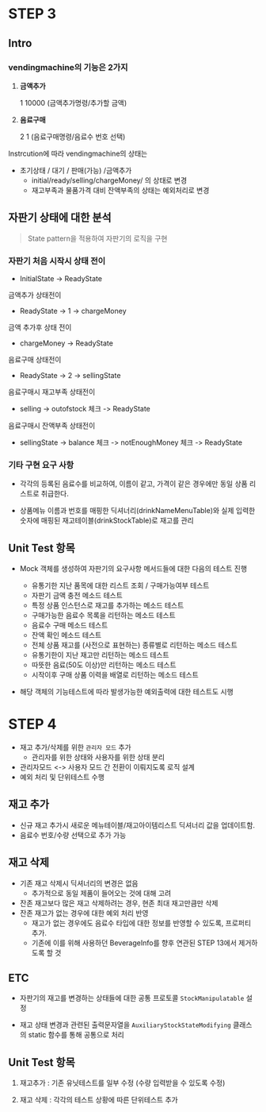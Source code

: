 # STEP 3

## Intro

### vendingmachine의 기능은 2가지

1. **금액추가**

   1 10000	(금액추가명령/추가할 금액)

2. **음료구매** 

   2 1  			(음료구매명령/음료수 번호 선택)

Instrcution에 따라 vendingmachine의 상태는

- 초기상태 / 대기 / 판매(가능) /금액추가
  - initial/ready/selling/chargeMoney/ 의 상태로 변경
  - 재고부족과 물품가격 대비 잔액부족의 상태는 예외처리로 변경



## 자판기 상태에 대한 분석

> State pattern을 적용하여  자판기의 로직을 구현

### 자판기 처음 시작시 상태 전이

- InitialState -> ReadyState

금액추가 상태전이

- ReadyState -> 1 -> chargeMoney

금액 추가후 상태 전이

- chargeMoney -> ReadyState

음료구매 상태전이 

- ReadyState -> 2 -> sellingState

음료구매시 재고부족 상태전이

- selling -> outofstock 체크 -> ReadyState

음료구매시 잔액부족 상태전이

- sellingState -> balance 체크 -> notEnoughMoney 체크 ->  ReadyState



### 기타 구현 요구 사항

- 각각의 등록된 음료수를 비교하여, 이름이 같고, 가격이 같은 경우에만 동일 상품 리스트로 취급한다.

- 상품메뉴 이름과 번호를 매핑한 딕셔너리(drinkNameMenuTable)와 실제 입력한 숫자에 매핑된 재고테이블(drinkStockTable)로 재고를 관리

  



## Unit Test 항목

- Mock 객체를 생성하여 자판기의 요구사항 메서드들에 대한 다음의 테스트 진행
  - 유통기한 지난 품목에 대한 리스트 조회 / 구매가능여부 테스트
  - 자판기 금액 충전 메소드 테스트 
  - 특정 상품 인스턴스로 재고를 추가하는 메소드 테스트
  - 구매가능한 음료수 목록을 리턴하는 메소드 테스트
  - 음료수 구매 메소드 테스트
  - 잔액 확인 메소드 테스트
  - 전체 상품 재고를 (사전으로 표현하는) 종류별로 리턴하는 메소드 테스트
  - 유통기한이 지난 재고만 리턴하는 메소드 테스트
  - 따뜻한 음료(50도 이상)만 리턴하는 메소드 테스트
  - 시작이후 구매 상품 이력을 배열로 리턴하는 메소드 테스트

- 해당 객체의 기능테스트에 따라 발생가능한 예외출력에 대한 테스트도 시행





# STEP 4

- 재고 추가/삭제를 위한 `관리자 모드` 추가
  - 관리자를 위한 상태와 사용자를 위한 상태 분리
- 관리자모드 <-> 사용자 모드 간 전환이 이뤄지도록 로직 설계
- 예외 처리 및 단위테스트 수행 



## 재고 추가

- 신규 재고 추가시 새로운 메뉴테이블/재고아이템리스트 딕셔너리 값을 업데이트함.
- 음료수 번호/수량 선택으로 추가 가능



## 재고 삭제

- 기존 재고 삭제시 딕셔너리의 변경은 없음
  - 추가적으로 동일 제품이 들어오는 것에 대해 고려
- 잔존 재고보다 많은 재고 삭제하려는 경우, 현존 최대 재고만큼만 삭제
- 잔존 재고가 없는 경우에 대한 예외 처리 반영
  - 재고가 없는 경우에도 음료수 타입에 대한 정보를 반영할 수 있도록, 프로퍼티 추가.
  - 기존에 이를 위해 사용하던 BeverageInfo를 향후 연관된 STEP 13에서 제거하도록 할 것 



## ETC

- 자판기의 재고를 변경하는 상태들에 대한 공통 프로토콜 `StockManipulatable` 설정

- 재고 상태 변경과 관련된 출력문자열을 `AuxiliaryStockStateModifying` 클래스의 static 함수를 통해 공통으로 처리 

  



## Unit Test 항목

1) 재고추가 : 기존 유닛테스트를 일부 수정 (수량 입력받을 수 있도록 수정)

2) 재고 삭제 : 각각의 테스트 상황에 따른 단위테스트 추가

